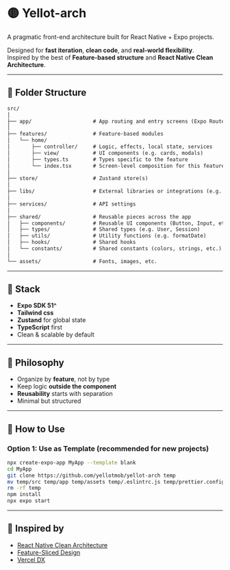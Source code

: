 
# 🟡 Yellot-arch

A pragmatic front-end architecture built for React Native + Expo projects.

Designed for **fast iteration**, **clean code**, and **real-world flexibility**.  
Inspired by the best of **Feature-based structure** and **React Native Clean Architecture**.

---

## 📁 Folder Structure

```txt
src/
│
├── app/                    # App routing and entry screens (Expo Router)
│
├── features/               # Feature-based modules
│   └── home/
│       ├── controller/     # Logic, effects, local state, services
│       ├── view/           # UI components (e.g. cards, modals)
│       ├── types.ts        # Types specific to the feature
│       └── index.tsx       # Screen-level composition for this feature
│
├── store/                  # Zustand store(s)
│
├── libs/                   # External libraries or integrations (e.g. analytics, firebase)
│
├── services/               # API settings
│
├── shared/                 # Reusable pieces across the app
│   ├── components/         # Reusable UI components (Button, Input, etc.)
│   ├── types/              # Shared types (e.g. User, Session)
│   ├── utils/              # Utility functions (e.g. formatDate)
│   ├── hooks/              # Shared hooks
│   └── constants/          # Shared constants (colors, strings, etc.)
│
└── assets/                 # Fonts, images, etc. 
```

---

## 🔋 Stack

- **Expo SDK 51^**
- **Tailwind css**
- **Zustand** for global state
- **TypeScript** first
- Clean & scalable by default

---

## 🧠 Philosophy

- Organize by **feature**, not by type
- Keep logic **outside the component**
- **Reusability** starts with separation
- Minimal but structured

---

## 🚀 How to Use

### Option 1: Use as Template (recommended for new projects)
```bash
npx create-expo-app MyApp --template blank
cd MyApp
git clone https://github.com/yellotmob/yellot-arch temp
mv temp/src temp/app temp/assets temp/.eslintrc.js temp/prettier.config.js .
rm -rf temp
npm install
npx expo start
```

---

## 🧩 Inspired by

- [React Native Clean Architecture](https://proandroiddev.com/clean-architecture-with-react-native-64f1fbc5a99d)
- [Feature-Sliced Design](https://feature-sliced.design/)
- [Vercel DX](https://vercel.com)
